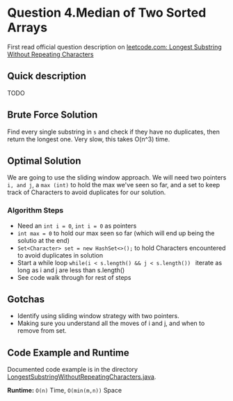 # Question 4.Median of Two Sorted Arrays

First read official question description on [leetcode.com: Longest Substring Without Repeating Characters](https://leetcode.com/problems/median-of-two-sorted-arrays/)

## Quick description
TODO

## Brute Force Solution
Find every single substring in `s` and check if they have no duplicates, then return the longest one. Very slow, 
this takes O(n^3) time. 

## Optimal Solution
We are going to use the sliding window approach. We will need two pointers `i, and j`, a `max (int)` to hold the max
we've seen so far, and a set to keep track of Characters to avoid duplicates for our solution.

### Algorithm Steps
* Need an `int i = 0`, `int i = 0` as pointers
* `int max = 0` to hold our max seen so far (which will end up being the solutio at the end)
* `Set<Character> set = new HashSet<>();` to hold Characters encountered to avoid duplicates in solution
* Start a while loop `while(i < s.length() && j < s.length()) ` iterate as long as i and j are less than s.length()
* See code walk through for rest of steps

## Gotchas
* Identify using sliding window strategy with two pointers. 
* Making sure you understand all the moves of i and j, and when to remove from set. 

## Code Example and Runtime
Documented code example is in the directory [LongestSubstringWithoutRepeatingCharacters.java](LongestSubstringWithoutRepeatingCharacters.java). 

**Runtime:** `O(n)` Time, `O(min(m,n))` Space
